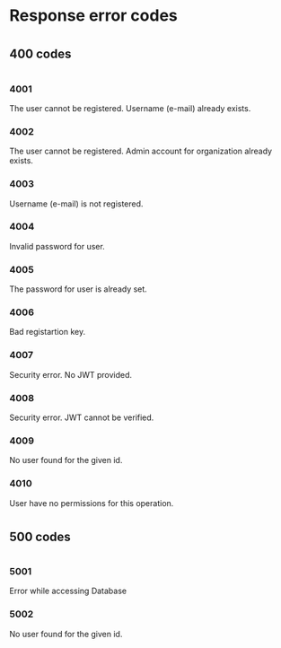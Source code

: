 # Response error codes

#
## 400 codes
#

### 4001
The user cannot be registered. Username (e-mail) already exists.

### 4002
The user cannot be registered. Admin account for organization already exists.

### 4003
Username (e-mail) is not registered.

### 4004
Invalid password for user.

### 4005
The password for user is already set.

### 4006
Bad registartion key.

### 4007
Security error. No JWT provided.

### 4008
Security error. JWT cannot be verified.

### 4009
No user found for the given id.

### 4010
User have no permissions for this operation.

#
## 500 codes
#

### 5001
Error while accessing Database

### 5002
No user found for the given id.